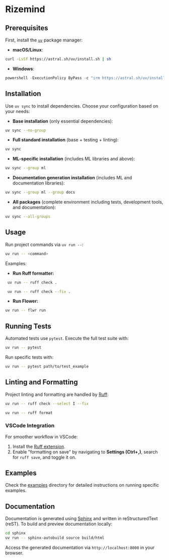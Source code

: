 # Rizemind

## Prerequisites

First, install the [`uv`](https://github.com/astral-sh/uv) package manager:

- **macOS/Linux**:

```bash
curl -LsSf https://astral.sh/uv/install.sh | sh
```

- **Windows**:

```powershell
powershell -ExecutionPolicy ByPass -c "irm https://astral.sh/uv/install.ps1 | iex"
```

## Installation

Use `uv sync` to install dependencies. Choose your configuration based on your needs:

- **Base installation** (only essential dependencies):

```bash
uv sync --no-group
```

- **Full standard installation** (base + testing + linting):

```bash
uv sync
```

- **ML-specific installation** (includes ML libraries and above):

```bash
uv sync --group ml
```

- **Documentation generation installation** (includes ML and documentation libraries):

```bash
uv sync --group ml --group docs
```

- **All packages** (complete environment including tests, development tools, and documentation):

```bash
uv sync --all-groups
```

## Usage

Run project commands via `uv run --`:

```bash
uv run -- <command>
```

Examples:

- **Run Ruff formatter:**

```bash
 uv run -- ruff check .
```

```bash
 uv run -- ruff check --fix .
```

- **Run Flower:**

```bash
uv run -- flwr run
```

## Running Tests

Automated tests use `pytest`. Execute the full test suite with:

```bash
uv run -- pytest
```

Run specific tests with:

```bash
uv run -- pytest path/to/test_example
```

## Linting and Formatting

Project linting and formatting are handled by [Ruff](https://github.com/astral-sh/ruff):

```bash
uv run -- ruff check --select I --fix

uv run -- ruff format
```

### VSCode Integration

For smoother workflow in VSCode:

1. Install the [Ruff extension](https://marketplace.visualstudio.com/items?itemName=charliermarsh.ruff).
2. Enable "formatting on save" by navigating to **Settings (Ctrl+,)**, search for `ruff save`, and toggle it on.

## Examples

Check the [examples](https://github.com/T-RIZE-Group/rizemind/tree/main/examples) directory for detailed instructions on running specific examples.

## Documentation

Documentation is generated using [Sphinx](https://www.sphinx-doc.org/) and written in reStructuredText (reST). To build and preview documentation locally:

```bash
cd sphinx
uv run -- sphinx-autobuild source build/html
```

Access the generated documentation via `http://localhost:8000` in your browser.
